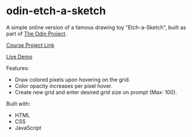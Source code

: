 # odin-etch-a-sketch

A simple online version of a famous drawing toy "Etch-a-Sketch", built as part of [The Odin Project](https://www.theodinproject.com/).

[Course Project Link](https://www.theodinproject.com/lessons/foundations-etch-a-sketch)

[Live Demo](https://manalangjcm.github.io/odin-etch-a-sketch/)

Features:
- Draw colored pixels upon hovering on the grid.
- Color opacity increases per pixel hover.
- Create new grid and enter desired grid size on prompt (Max: 100).

Built with:
- HTML
- CSS
- JavaScript
